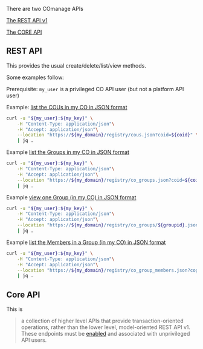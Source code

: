 
There are two COmanage APIs

[The REST API v1](https://spaces.at.internet2.edu/display/COmanage/REST+API+v1)

[The CORE API](https://spaces.at.internet2.edu/display/COmanage/Core+API)

## REST API

This provides the usual create/delete/list/view methods.

Some examples follow:

Prerequisite: `my_user` is a privileged CO API user (but not a platform API user)

Example: [list the COUs in my CO in JSON format](https://spaces.at.internet2.edu/display/COmanage/COU+API#COUAPI-View%28perCO%29)
```bash
curl -u "${my_user}:${my_key}" \
    -H "Content-Type: application/json"\
    -H "Accept: application/json"\
    --location "https://${my_domain}/registry/cous.json?coid=${coid}" \
    | jq .
```

Example [list the Groups in my CO in JSON format](https://spaces.at.internet2.edu/display/COmanage/CoGroup+API#CoGroupAPI-View%28perCO%29)
```bash
curl -u "${my_user}:${my_key}" \
    -H "Content-Type: application/json"\
    -H "Accept: application/json"\
    --location "https://${my_domain}/registry/co_groups.json?coid=${coid}" \
    | jq .
```

Example [view one Group (in my CO) in JSON format](https://spaces.at.internet2.edu/display/COmanage/CoGroup+API#CoGroupAPI-View%28one%29)
```bash
curl -u "${my_user}:${my_key}" \
    -H "Content-Type: application/json"\
    -H "Accept: application/json"\
    --location "https://${my_domain}/registry/co_groups/${groupid}.json" \
    | jq .
```

Example [list the Members in a Group (in my CO) in JSON format](https://spaces.at.internet2.edu/display/COmanage/CoGroupMember+API#CoGroupMemberAPI-View%28perCoGroup%29)
```bash
curl -u "${my_user}:${my_key}" \
    -H "Content-Type: application/json"\
    -H "Accept: application/json"\
    --location "https://${my_domain}/registry/co_group_members.json?cogroupid=${groupid}" \
    | jq .
```

## Core API
This is
> a collection of higher level APIs that provide transaction-oriented operations,
> rather than the lower level, model-oriented REST API v1.
These endpoints must be [enabled](https://spaces.at.internet2.edu/display/COmanage/Core+API#CoreAPI-EnablingCoreAPIs) and associated with unprivileged API users.
